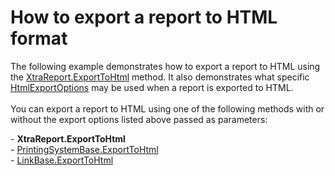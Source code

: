 # How to export a report to HTML format


<p>The following example demonstrates how to export a report to HTML using the <a href="https://documentation.devexpress.com/XtraReports/DevExpress.XtraReports.UI.XtraReport.ExportToHtml.overloads">XtraReport.ExportToHtml</a> method. It also demonstrates what specific <a href="https://documentation.devexpress.com/CoreLibraries/DevExpress.XtraPrinting.HtmlExportOptions.class">HtmlExportOptions</a> may be used when a report is exported to HTML.<br><br>You can export a report to HTML using one of the following methods with or without the export options listed above passed as parameters:</p>
<p>- <strong>XtraReport.ExportToHtml</strong><br>- <a href="https://documentation.devexpress.com/CoreLibraries/DevExpress.XtraPrinting.PrintingSystemBase.ExportToHtml.overloads">PrintingSystemBase.ExportToHtml</a><br>- <a href="https://documentation.devexpress.com/CoreLibraries/DevExpress.XtraPrinting.LinkBase.ExportToHtml.overloads">LinkBase.ExportToHtml</a></p>

<br/>



